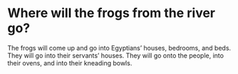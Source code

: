 # Where will the frogs from the river go?

The frogs will come up and go into Egyptians’ houses, bedrooms, and beds. They will go into their servants’ houses. They will go onto the people, into their ovens, and into their kneading bowls.
